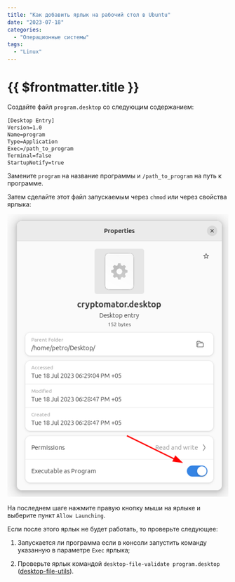 ```yaml
---
title: "Как добавить ярлык на рабочий стол в Ubuntu"
date: "2023-07-18"
categories:
  - "Операционные системы"
tags:
  - "Linux"
---
```


# {{ $frontmatter.title }}

Создайте файл `program.desktop` со следующим содержанием:


```
[Desktop Entry]
Version=1.0
Name=program
Type=Application
Exec=/path_to_program
Terminal=false
StartupNotify=true
```

Замените `program` на название программы и `/path_to_program` на путь к программе.

Затем сделайте этот файл запускаемым через `chmod` или через свойства ярлыка:

![](images/ubuntu_desktop_01.png)

На последнем шаге нажмите правую кнопку мыши на ярлыке и выберите пункт `Allow Launching`.

Если после этого ярлык не будет работать, то проверьте следующее:

1. Запускается ли программа если в консоли запустить команду указанную в параметре `Exec` ярлыка;

2. Проверьте ярлык командой `desktop-file-validate program.desktop` ([desktop-file-utils](https://www.freedesktop.org/wiki/Software/desktop-file-utils/)).

